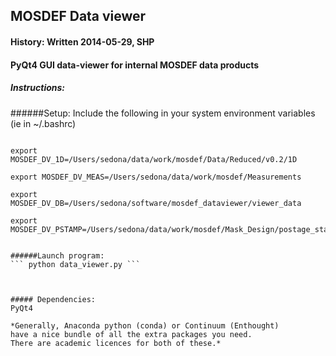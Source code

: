## MOSDEF Data viewer
#### History: Written 2014-05-29, SHP

#### PyQt4 GUI data-viewer for internal MOSDEF data products






	
##### Instructions:
######Setup:
Include the following in your system environment variables (ie in ~/.bashrc)

```export MOSDEF_DV_2D=/Users/sedona/data/work/mosdef/Data/Reduced/v0.2/2D

export MOSDEF_DV_1D=/Users/sedona/data/work/mosdef/Data/Reduced/v0.2/1D

export MOSDEF_DV_MEAS=/Users/sedona/data/work/mosdef/Measurements

export MOSDEF_DV_DB=/Users/sedona/software/mosdef_dataviewer/viewer_data

export MOSDEF_DV_PSTAMP=/Users/sedona/data/work/mosdef/Mask_Design/postage_stamps/30_by_30```


######Launch program:
``` python data_viewer.py ```



##### Dependencies:
PyQt4

*Generally, Anaconda python (conda) or Continuum (Enthought)
have a nice bundle of all the extra packages you need.
There are academic licences for both of these.*




